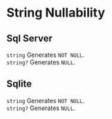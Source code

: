 # String Nullability
## Sql Server
`string` Generates `NOT NULL`.  
`string?` Generates `NULL`.  
## Sqlite
`string` Generates `NOT NULL`.  
`string?` Generates `NULL`.  
